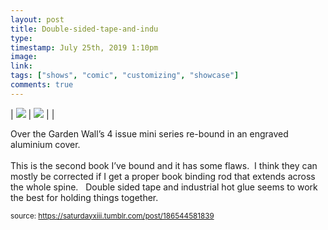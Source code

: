 ```yaml
---
layout: post
title: Double-sided-tape-and-indu
type: 
timestamp: July 25th, 2019 1:10pm
image: 
link: 
tags: ["shows", "comic", "customizing", "showcase"]
comments: true
---
```


| <img src="https://saturdayxiii.github.io/media/186544581839_0.jpg"/> | <img src="https://saturdayxiii.github.io/media/186544581839_1.jpg"/> |  |

Over the Garden Wall’s 4 issue mini series re-bound in an engraved aluminium cover.
<br/><br/>This is the second book I’ve bound and it has some flaws.  I think they can mostly be corrected if I get a proper book binding rod that extends across the whole spine.  
Double sided tape and industrial hot glue seems to work the best for holding things together.
 
  
<small>source: https://saturdayxiii.tumblr.com/post/186544581839</small>